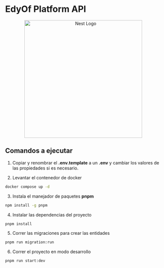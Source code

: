 # EdyOf Platform API
<p align="center">
  <a href="http://nestjs.com/" target="blank"><img src="https://nestjs.com/img/logo-small.svg" width="380" alt="Nest Logo" /></a>
</p>

## Comandos a ejecutar
1. Copiar y renombrar el __.env.template__ a un __.env__ y cambiar los valores de las propiedades si es necesario.

2. Levantar el contenedor de docker
``` bash
docker compose up -d
```

3. Instala el manejador de paquetes __pnpm__
``` bash
npm install -g pnpm 
``` 

4. Instalar las dependencias del proyecto
``` bash
pnpm install 
``` 

5. Correr las migraciones para crear las entidades
``` bash
pnpm run migration:run 
```

6. Correr el proyecto en modo desarrollo
``` bash
pnpm run start:dev 
``` 

